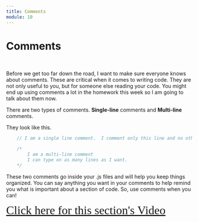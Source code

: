 ```yaml
---
title: Comments
module: 10
---
```


# Comments


<br />

Before we get too far down the road, I want to make sure everyone knows about comments. These are critical when it comes to writing code. They are not only useful to you, but for someone else reading your code.  You might end up using comments a lot in the homework this week so I am going to talk about them now.

There are two types of comments.  **Single-line** comments and **Multi-line** comments.

They look like this.

```js
    // I am a single line comment.  I comment only this line and no other

    /*
        I am a multi-line comment
        I can type on as many lines as I want.
    */
```

These two comments go inside your .js files and will help you keep things organized. You can say anything you want in your comments to help remind you what is important about a section of code.  So, use comments when you can!

<a href="https://umontana.zoom.us/recording/share/AYY5S7jV3glmlDK3B6rLcBMsn8FPjS5nDj3xGmokh_s" target="_new" style="font-family:Ariel; font-size:32px;">Click here for this section's Video</a>
